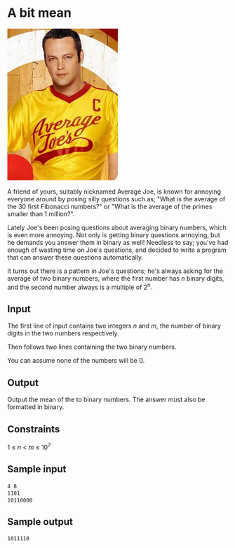 # A bit mean
![](../images/bitmean.jpg)

A friend of yours, suitably nicknamed Average Joe, is known for annoying everyone around by posing silly questions such as; "What is the average of the 30 first Fibonacci numbers?" or "What is the average of the primes smaller than 1 million?".

Lately Joe's been posing questions about averaging binary numbers, which is even more annoying. Not only is getting binary questions annoying, but he demands you answer them in binary as well! Needless to say; you've had enough of wasting time on Joe's questions, and decided to write a program that can answer these questions automatically.

It turns out there is a pattern in Joe's questions; he's always asking for the average of two binary numbers, where the first number has _n_ binary digits, and the second number always is a multiple of 2<sup>n</sup>.

## Input
The first line of input contains two integers _n_ and _m_, the number of binary digits in the two numbers respectively.

Then follows two lines containing the two binary numbers.

You can assume none of the numbers will be 0.

## Output
Output the mean of the to binary numbers. The answer must also be formatted in binary.

## Constraints
1 &le; _n_ < _m_ &le; 10<sup>7</sup>

## Sample input
```
4 8
1101
10110000
```

## Sample output
```
1011110
```